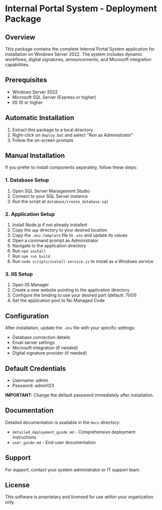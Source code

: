 # Internal Portal System - Deployment Package

## Overview
This package contains the complete Internal Portal System application for installation on Windows Server 2022. The system includes dynamic workflows, digital signatures, announcements, and Microsoft integration capabilities.

## Prerequisites
- Windows Server 2022
- Microsoft SQL Server (Express or higher)
- IIS 10 or higher

## Automatic Installation
1. Extract this package to a local directory
2. Right-click on `deploy.bat` and select "Run as Administrator"
3. Follow the on-screen prompts

## Manual Installation
If you prefer to install components separately, follow these steps:

### 1. Database Setup
1. Open SQL Server Management Studio
2. Connect to your SQL Server instance
3. Run the script at `database/create_database.sql`

### 2. Application Setup
1. Install Node.js if not already installed
2. Copy the `app` directory to your desired location
3. Copy the `.env.template` file to `.env` and update its values
4. Open a command prompt as Administrator
5. Navigate to the application directory
6. Run `npm install`
7. Run `npm run build`
8. Run `node scripts/install-service.js` to install as a Windows service

### 3. IIS Setup
1. Open IIS Manager
2. Create a new website pointing to the application directory
3. Configure the binding to use your desired port (default: 7001)
4. Set the application pool to No Managed Code

## Configuration
After installation, update the `.env` file with your specific settings:
- Database connection details
- Email server settings
- Microsoft integration (if needed)
- Digital signature provider (if needed)

## Default Credentials
- Username: admin
- Password: admin123

**IMPORTANT:** Change the default password immediately after installation.

## Documentation
Detailed documentation is available in the `docs` directory:
- `detailed_deployment_guide.md` - Comprehensive deployment instructions
- `user_guide.md` - End-user documentation

## Support
For support, contact your system administrator or IT support team.

## License
This software is proprietary and licensed for use within your organization only.